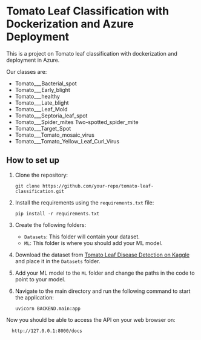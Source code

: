 # Tomato Leaf Classification with Dockerization and Azure Deployment

This is a project on Tomato leaf classification with dockerization and deployment in Azure.

Our classes are:

- Tomato___Bacterial_spot
- Tomato___Early_blight
- Tomato___healthy
- Tomato___Late_blight
- Tomato___Leaf_Mold
- Tomato___Septoria_leaf_spot
- Tomato___Spider_mites Two-spotted_spider_mite
- Tomato___Target_Spot
- Tomato___Tomato_mosaic_virus
- Tomato___Tomato_Yellow_Leaf_Curl_Virus

## How to set up

1. Clone the repository:

       git clone https://github.com/your-repo/tomato-leaf-classification.git
2. Install the requirements using the `requirements.txt` file:


       pip install -r requirements.txt
3. Create the following folders:
   - `Datasets`: This folder will contain your dataset.
   - `ML`: This folder is where you should add your ML model.

4. Download the dataset from [Tomato Leaf Disease Detection on Kaggle](https://www.kaggle.com/datasets/arjunbhasin2013/tomato-leaf-disease-detection) and place it in the `Datasets` folder.

5. Add your ML model to the `ML` folder and change the paths in the code to point to your model.

6. Navigate to the main directory and run the following command to start the application:

       uvicorn BACKEND.main:app
   
Now you should be able to access the API on your web browser on:

      http://127.0.0.1:8000/docs
